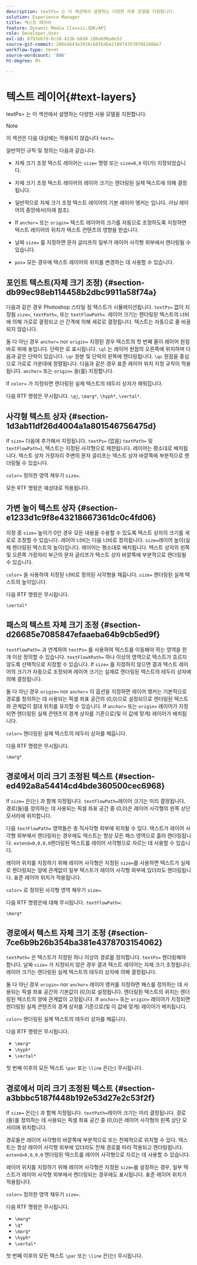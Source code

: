 ```yaml
---
description: textPs= 는 이 섹션에서 설명하는 다양한 사용 모델을 지원합니다.
solution: Experience Manager
title: 텍스트 레이어
feature: Dynamic Media Classic,SDK/API
role: Developer,User
exl-id: 6793eb7d-6c10-4136-b6d4-186a698a8e52
source-git-commit: 206e4643e3926cb85b4be2189743578f88180be7
workflow-type: tm+mt
source-wordcount: '886'
ht-degree: 0%

---
```


# 텍스트 레이어{#text-layers}

textPs= 는 이 섹션에서 설명하는 다양한 사용 모델을 지원합니다.

>[!NOTE]
>
>이 섹션은 다음 대상에는 적용되지 않습니다 `text=`.

일반적인 규칙 및 정의는 다음과 같습니다.

* 자체 크기 조정 텍스트 레이어는 `size=` 명령 또는 `size=0,0` 이(가) 지정되었습니다.

* 자체 크기 조정 텍스트 레이어의 레이어 크기는 렌더링된 실제 텍스트에 의해 결정됩니다.
* 일반적으로 자체 크기 조정 텍스트 레이어의 기본 레이어 앵커는 입니다. *아님* 레이어의 중앙에서(아래 참조).
* If `anchor=` 또는 `origin=` 텍스트 레이어의 크기를 자동으로 조정하도록 지정하면 텍스트 레이어의 위치가 텍스트 컨텐츠의 영향을 받습니다.

* 날짜 `size=` 를 지정하면 문자 글리프의 일부가 레이어 사각형 외부에서 렌더링될 수 있습니다.
* `pos=` 모든 경우에 텍스트 레이어의 위치를 변경하는 데 사용할 수 있습니다.

## 포인트 텍스트(자체 크기 조정) {#section-db99ec98eb114458b2dbc9911a58f74a}

다음과 같은 경우 Photoshop 스타일 점 텍스트가 시뮬레이션됩니다. `textPs=` 없이 지정됨 `size=`, `textPath=`, 또는 `textFlowPath=`. 레이어 크기는 렌더링된 텍스트의 너비에 의해 가로로 결정되고 선 간격에 의해 세로로 결정됩니다. 텍스트는 자동으로 줄 바꿈되지 않습니다.

둘 다 아닌 경우 `anchor=` nor `origin=` 지정된 경우 텍스트의 첫 번째 줄이 레이어 원점 바로 위에 놓입니다. 단락은 로 표시됩니다. `\ql` 는 레이어 원점의 오른쪽에 위치하며 다음과 같은 단락이 있습니다. `\qr` 원본 및 단락의 왼쪽에 렌더링됩니다. `\qc` 원점을 중심으로 가로로 가운데에 정렬됩니다. 다음과 같은 경우 표준 레이어 위치 지정 규칙이 적용됩니다. `anchor=` 또는 `origin=` 을(를) 지정합니다.

If `color=` 가 지정되면 렌더링된 실제 텍스트의 테두리 상자가 채워집니다.

다음 RTF 명령은 무시됩니다. `\qj`, `\marg*`, `\hyph*`, `\vertal*`.

## 사각형 텍스트 상자 {#section-1d3ab11df26d4004a1a801546756475d}

If `size=` 다음에 추가해서 지정됩니다. `textPs=` (없음) `textPath=` 및 `textFlowPath=`), 텍스트는 지정된 사각형으로 제한됩니다. 레이어는 평소대로 배치됩니다. 텍스트 상자 가장자리 주변의 문자 글리프는 텍스트 상자 바깥쪽에 부분적으로 렌더링될 수 있습니다.

`color=` 정의한 영역 채우기 `size=`.

모든 RTF 명령은 예상대로 적용됩니다.

## 가변 높이 텍스트 상자 {#section-e1233d1c9f8e43218667361dc0c4fd06}

지정 중 `size=` 높이가 0인 경우 모든 내용을 수용할 수 있도록 텍스트 상자의 크기를 세로로 조정할 수 있습니다. 레이어 너비는 다음 너비로 정의됩니다. `size=`레이어 높이(실제 렌더링된 텍스트의 높이)입니다. 레이어는 평소대로 배치됩니다. 텍스트 상자의 왼쪽 및 오른쪽 가장자리 부근의 문자 글리프가 텍스트 상자 바깥쪽에 부분적으로 렌더링될 수 있습니다.

`color=` 을 사용하여 지정된 너비로 정의된 사각형을 채웁니다. `size=` 렌더링된 실제 텍스트의 높이입니다.

다음 RTF 명령은 무시됩니다.

`\vertal*`

## 패스의 텍스트 자체 크기 조정 {#section-d26685e7085847efaaeba64b9cb5ed9f}

`textFlowPath=` 과 연계하여 `textPs=` 를 사용하여 텍스트를 이동해야 하는 영역을 한 개 이상 정의할 수 있습니다. `textFlowXPath=` 하나 이상의 영역으로 텍스트가 흐르지 않도록 선택적으로 지정할 수 있습니다. If `size=` 를 지정하지 않으면 결과 텍스트 레이어의 크기가 자동으로 조정되며 레이어 크기는 실제로 렌더링된 텍스트의 테두리 상자에 의해 결정됩니다.

둘 다 아닌 경우 `origin=` nor `anchor=` 이 옵션을 지정하면 레이어 앵커는 기본적으로 경로를 정의하는 데 사용되는 픽셀 좌표 공간의 (0,0)으로 설정되므로 렌더링된 텍스트와 관계없이 절대 위치를 유지할 수 있습니다. If `anchor=` 또는 `origin=` 레이어가 지정되면 렌더링된 실제 콘텐츠의 경계 상자를 기준으로(및 이 값에 맞게) 레이어가 배치됩니다.

`color=` 렌더링된 실제 텍스트의 테두리 상자를 채웁니다.

다음 RTF 명령은 무시됩니다.

`\marg*`

## 경로에서 미리 크기 조정된 텍스트 {#section-ed492a8a54414cd4bde360500cec6968}

If `size=` 은(는) 과 함께 지정됩니다. `textFlowPath=`레이어 크기는 미리 결정됩니다. 경로(들)를 정의하는 데 사용되는 픽셀 좌표 공간 중 (0,0)은 레이어 사각형의 왼쪽 상단 모서리에 위치합니다.

다음 `textFlowPath=` 영역들은 층 직사각형 외부에 위치될 수 있다. 텍스트가 레이어 사각형 외부에서 렌더링되는 경우에도 텍스트는 항상 모든 패스 영역으로 흘러 렌더링됩니다. `extend=0,0,0,0`렌더링된 텍스트를 레이어 사각형으로 자르는 데 사용할 수 있습니다.

레이어 위치를 지정하기 위해 레이어 사각형은 지정된 `size=`를 사용하면 텍스트가 실제로 렌더링되는 양에 관계없이 일부 텍스트가 레이어 사각형 외부에 있더라도 렌더링됩니다. 표준 레이어 위치가 적용됩니다.

`color=` 로 정의된 사각형 영역 채우기 `size=`.

다음 RTF 명령은에 대해 무시됩니다. `textFlowPath=`:

`\marg*`

## 경로에서 텍스트 자체 크기 조정 {#section-7ce6b9b26b354ba381e4378703154062}

`textPath=` 은 텍스트가 지정된 하나 이상의 경로를 정의합니다. `textPs=` 렌더링해야 합니다. 날짜 `size=` 가 지정되지 않은 경우 결과 텍스트 레이어는 자체 크기 조정됩니다. 레이어 크기는 렌더링된 실제 텍스트의 테두리 상자에 의해 결정됩니다.

둘 다 아닌 경우 `origin=` nor `anchor=` 레이어 앵커를 지정하면 패스를 정의하는 데 사용되는 픽셀 좌표 공간의 기본값이 (0,0)로 설정됩니다. 렌더링된 텍스트의 위치는 렌더링된 텍스트의 양에 관계없이 고정됩니다. If `anchor=` 또는 `origin=` 레이어가 지정되면 렌더링된 실제 콘텐츠의 경계 상자를 기준으로(및 이 값에 맞게) 레이어가 배치됩니다.

`color=` 렌더링된 실제 텍스트의 테두리 상자를 채웁니다.

다음 RTF 명령은 무시됩니다.

* `\marg*`
* `\hyph*`
* `\vertal*`

첫 번째 이후의 모든 텍스트 `\par` 또는 `\line` 은(는) 무시됩니다.

## 경로에서 미리 크기 조정된 텍스트 {#section-a3bbbc5187f448b192e53d27e2c53f2f}

If `size=` 은(는) 과 함께 지정됩니다. `textPath=`레이어 크기는 미리 결정됩니다. 경로(들)를 정의하는 데 사용되는 픽셀 좌표 공간 중 (0,0)은 레이어 사각형의 왼쪽 상단 모서리에 위치합니다.

경로들은 레이어 사각형의 바깥쪽에 부분적으로 또는 전체적으로 위치할 수 있다. 텍스트는 항상 레이어 사각형 외부에 있더라도 전체 경로를 따라 적용되고 렌더링됩니다. `extend=0,0,0,0` 렌더링된 텍스트를 레이어 사각형으로 자르는 데 사용할 수 있습니다.

레이어 위치를 지정하기 위해 레이어 사각형은 지정된 `size=`를 설정하는 경우, 일부 텍스트가 레이어 사각형 외부에서 렌더링되는 경우에도 표시됩니다. 표준 레이어 위치가 적용됩니다.

`color=` 정의한 영역 채우기 `size=`.

다음 RTF 명령은 무시됩니다.

* `\marg*`
* `\q*`
* `\marg*`
* `\hyph*`
* `\vertal*`

첫 번째 이후의 모든 텍스트 `\par` 또는 `\line` 은(는) 무시됩니다.
